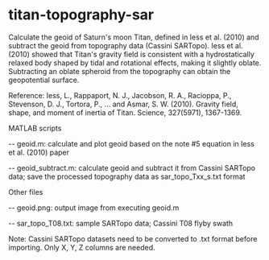 # titan-topography-sar
Calculate the geoid of Saturn's moon Titan, defined in Iess et al. (2010) and subtract the geoid from topography data (Cassini SARTopo).
Iess et al. (2010) showed that Titan's gravity field is consistent with a hydrostatically relaxed body shaped by tidal and rotational effects, making it slightly oblate. Subtracting an oblate spheroid from the topography can obtain the geopotential surface.

Reference: Iess, L., Rappaport, N. J., Jacobson, R. A., Racioppa, P., Stevenson, D. J., Tortora, P., ... and Asmar, S. W. (2010). Gravity field, shape, and moment of inertia of Titan. Science, 327(5971), 1367-1369.

MATLAB scripts

-- geoid.m: calculate and plot geoid based on the note #5 equation in Iess et al. (2010) paper

-- geoid_subtract.m: calculate geoid and subtract it from Cassini SARTopo data; save the processed topography data as sar_topo_Txx_s.txt format

Other files

-- geoid.png: output image from executing geoid.m

-- sar_topo_T08.txt: sample SARTopo data; Cassini T08 flyby swath

Note: Cassini SARTopo datasets need to be converted to .txt format before importing. Only X, Y, Z columns are needed.
